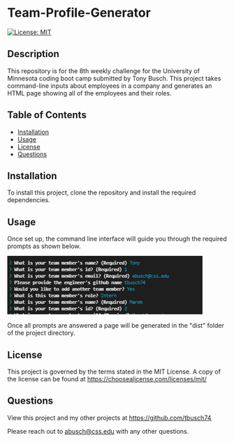 # Team-Profile-Generator

  [![License: MIT](https://img.shields.io/badge/License-MIT-yellow.svg)](https://opensource.org/licenses/MIT)

  ## Description

  This repository is for the 8th weekly challenge for the University of Minnesota coding boot camp submitted by Tony Busch. This project takes command-line inputs about employees in a company and generates an HTML page showing all of the employees and their roles.

  ## Table of Contents
  
  * [Installation](#installation)
  * [Usage](#usage)
  * [License](#license)
  * [Questions](#questions)
  
  ## Installation

  To install this project, clone the repository and install the required dependencies.
  
  ## Usage

  Once set up, the command line interface will guide you through the required prompts as shown below. 
  
  ![Team-Profile-Generator Screenshot](src/screenshot.JPG)

  Once all prompts are answered a page will be generated in the "dist" folder of the project directory.
  
  ## License

  This project is governed by the terms stated in the MIT License. A copy of the license can be found at https://choosealicense.com/licenses/mit/
  
  ## Questions

  View this project and my other projects at <https://github.com/tbusch74>

  Please reach out to <abusch@css.edu> with any other questions.

